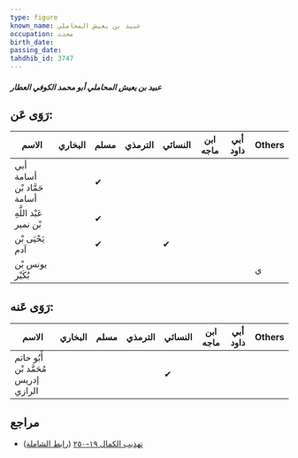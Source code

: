 ```yaml
---
type: figure
known_name: عبيد بن يعيش المحاملي
occupation: محدث
birth_date:
passing_date:
tahdhib_id: 3747
---
```

##### عبيد بن يعيش المحاملي أبو محمد الكوفي العطار

## رَوَى عَن:
| الاسم                       | البخاري | مسلم | الترمذي | النسائي | ابن ماجه | أبي داود | Others |
| --------------------------- | ------- | ---- | ------- | ------- | -------- | -------- | ------ |
| أبي أسامة حَمَّاد بْن أسامة |         | ✔    |         |         |          |          |        |
| عَبْد اللَّهِ بْن نمير      |         | ✔    |         |         |          |          |        |
| يَحْيَى بْن آدم             |         | ✔    |         | ✔       |          |          |        |
| يونس بْن بُكَيْر            |         |      |         |         |          |          | ي      |
## رَوَى عَنه:
| الاسم                                | البخاري | مسلم | الترمذي | النسائي | ابن ماجه | أبي داود | Others |
| ------------------------------------ | ------- | ---- | ------- | ------- | -------- | -------- | ------ |
| أَبُو حاتم مُحَمَّد بْن إدريس الرازي |         |      |         | ✔       |          |          |        |
## مراجع
- [تهذيب الكمال ١٩-٢٥٠](obsidian://open?vault=Tahdhib-al-Kamal&file=Figures/٣٧٤٧-عبيد%20بن%20يعيش%20المحاملي%20أبو%20محمد%20الكوفي%20العطار) ([رابط الشاملة](https://shamela.ws/book/3722/9824))